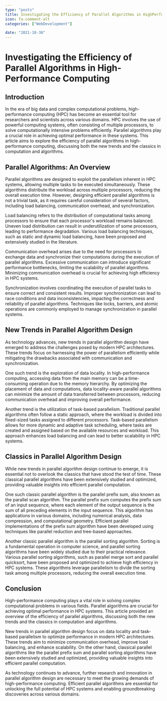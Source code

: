 ```yaml
---
type: "posts"
title: Investigating the Efficiency of Parallel Algorithms in HighPerformance Computing
icon: fa-comment-alt
categories: ["WebDevelopment"]

date: "2021-10-30"
---
```




# Investigating the Efficiency of Parallel Algorithms in High-Performance Computing

## Introduction

In the era of big data and complex computational problems, high-performance computing (HPC) has become an essential tool for researchers and scientists across various domains. HPC involves the use of powerful computing systems, often consisting of multiple processors, to solve computationally intensive problems efficiently. Parallel algorithms play a crucial role in achieving optimal performance in these systems. This article aims to explore the efficiency of parallel algorithms in high-performance computing, discussing both the new trends and the classics in computation and algorithms.

## Parallel Algorithms: An Overview

Parallel algorithms are designed to exploit the parallelism inherent in HPC systems, allowing multiple tasks to be executed simultaneously. These algorithms distribute the workload across multiple processors, reducing the overall execution time. However, designing efficient parallel algorithms is not a trivial task, as it requires careful consideration of several factors, including load balancing, communication overhead, and synchronization.

Load balancing refers to the distribution of computational tasks among processors to ensure that each processor's workload remains balanced. Uneven load distribution can result in underutilization of some processors, leading to performance degradation. Various load balancing techniques, such as static and dynamic load balancing, have been proposed and extensively studied in the literature.

Communication overhead arises due to the need for processors to exchange data and synchronize their computations during the execution of parallel algorithms. Excessive communication can introduce significant performance bottlenecks, limiting the scalability of parallel algorithms. Minimizing communication overhead is crucial for achieving high efficiency in HPC systems.

Synchronization involves coordinating the execution of parallel tasks to ensure correct and consistent results. Improper synchronization can lead to race conditions and data inconsistencies, impacting the correctness and reliability of parallel algorithms. Techniques like locks, barriers, and atomic operations are commonly employed to manage synchronization in parallel systems.

## New Trends in Parallel Algorithm Design

As technology advances, new trends in parallel algorithm design have emerged to address the challenges posed by modern HPC architectures. These trends focus on harnessing the power of parallelism efficiently while mitigating the drawbacks associated with communication and synchronization.

One such trend is the exploration of data locality. In high-performance computing, accessing data from the main memory can be a time-consuming operation due to the memory hierarchy. By optimizing the placement of data and computations, data locality-aware parallel algorithms can minimize the amount of data transferred between processors, reducing communication overhead and improving overall performance.

Another trend is the utilization of task-based parallelism. Traditional parallel algorithms often follow a static approach, where the workload is divided into fixed-sized tasks assigned to different processors. Task-based parallelism allows for more dynamic and adaptive task scheduling, where tasks are created and assigned based on the available resources and workload. This approach enhances load balancing and can lead to better scalability in HPC systems.

## Classics in Parallel Algorithm Design

While new trends in parallel algorithm design continue to emerge, it is essential not to overlook the classics that have stood the test of time. These classical parallel algorithms have been extensively studied and optimized, providing valuable insights into efficient parallel computation.

One such classic parallel algorithm is the parallel prefix sum, also known as the parallel scan algorithm. The parallel prefix sum computes the prefix sum of an input sequence, where each element of the output sequence is the sum of all preceding elements in the input sequence. This algorithm has applications in various domains, including numerical analysis, data compression, and computational geometry. Efficient parallel implementations of the prefix sum algorithm have been developed using techniques like parallel reduction and tree-based approaches.

Another classic parallel algorithm is the parallel sorting algorithm. Sorting is a fundamental operation in computer science, and parallel sorting algorithms have been widely studied due to their practical relevance. Various parallel sorting algorithms, such as parallel merge sort and parallel quicksort, have been proposed and optimized to achieve high efficiency in HPC systems. These algorithms leverage parallelism to divide the sorting task among multiple processors, reducing the overall execution time.

## Conclusion

High-performance computing plays a vital role in solving complex computational problems in various fields. Parallel algorithms are crucial for achieving optimal performance in HPC systems. This article provided an overview of the efficiency of parallel algorithms, discussing both the new trends and the classics in computation and algorithms.

New trends in parallel algorithm design focus on data locality and task-based parallelism to optimize performance in modern HPC architectures. These trends aim to minimize communication overhead, improve load balancing, and enhance scalability. On the other hand, classical parallel algorithms like the parallel prefix sum and parallel sorting algorithms have been extensively studied and optimized, providing valuable insights into efficient parallel computation.

As technology continues to advance, further research and innovation in parallel algorithm design are necessary to meet the growing demands of high-performance computing. Efficient parallel algorithms are essential for unlocking the full potential of HPC systems and enabling groundbreaking discoveries across various domains.